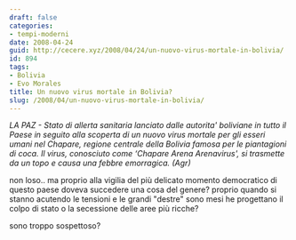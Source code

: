 ```yaml
---
draft: false
categories:
- tempi-moderni
date: 2008-04-24
guid: http://cecere.xyz/2008/04/24/un-nuovo-virus-mortale-in-bolivia/
id: 894
tags:
- Bolivia
- Evo Morales
title: Un nuovo virus mortale in Bolivia?
slug: /2008/04/un-nuovo-virus-mortale-in-bolivia/
---
```


_LA PAZ - Stato di allerta sanitaria lanciato dalle autorita' boliviane in tutto il Paese in seguito alla scoperta di un nuovo virus mortale per gli esseri umani nel Chapare, regione centrale della Bolivia famosa per le piantagioni di coca. Il virus, conosciuto come &#8216;Chapare Arena Arenavirus', si trasmette da un topo e causa una febbre emorragica. (Agr)_

non loso.. ma proprio alla vigilia del più delicato momento democratico di questo paese doveva succedere una cosa del genere? proprio quando si stanno acutendo le tensioni e le grandi "destre" sono mesi he progettano il colpo di stato o la secessione delle aree più ricche?

sono troppo sospettoso?